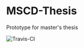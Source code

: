 # MSCD-Thesis
Prototype for master's thesis

![Travis-CI](https://travis-ci.org/MikeJeffers/MSCD-Thesis.svg?branch=master)
